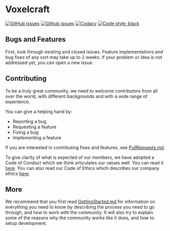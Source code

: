 <!--
-----------------------------------------------------------------------------------------
Copyright (c) 2023 Voxelcraft

For copying notice, see https://github.com/CMihai99/voxelcraft/blob/main/COPYING.
For licenses we use, see https://github.com/CMihai99/voxelcraft/tree/main/LICENSES.
-----------------------------------------------------------------------------------------
-->

# Voxelcraft

[![GitHub issues](https://img.shields.io/github/issues/CMihai99/voxelcraft)](https://github.com/CMihai99/voxelcraft/issues?q=is%3Aissue+is%3Aopen)
[![Github issues](https://img.shields.io/github/issues-closed/CMihai99/voxelcraft)](https://github.com/CMihai99/voxelcraft/issues?q=is%3Aissue+is%3Aclosed)
[![Codacy](https://img.shields.io/codacy/grade/6a5dd521dc2b40cf80cb67133ea652a4)](https://app.codacy.com/gh/CMihai99/voxelcraft/dashboard)
[![Code style: black](https://img.shields.io/badge/code%20style-black-000000.svg)](https://github.com/psf/black)

## Bugs and Features

First, look through existing and closed issues. Feature implementations and
bug fixes of any sort may take up to 2 weeks. If your problem or idea is not
addressed yet, you can open a new issue.

## Contributing

To be a truly great community, we need to welcome contributors from all over
the world, with different backgrounds and with a wide range of experience.

You can give a helping hand by:

-   Reporting a bug
-   Requesting a feature
-   Fixing a bug
-   Implementing a feature

If you are interested in contributing fixes and features, see [PullRequests.md](https://github.com/CMihai99/voxelcraft/blob/main/docs/how-to/maintaining/PullRequests.md).

To give clarity of what is expected of our members, we have adopted a Code of
Conduct which we think articulates our values well. You can read it [here](https://github.com/CMihai99/voxelcraft/blob/main/docs/CodeOfConduct.md).
You can also read our Code of Ethics which describes our company ethics [here](https://github.com/CMihai99/voxelcraft/blob/main/docs/CodeOfEthics.md).

## More

We recommend that you first read [GettingStarted.md](https://github.com/CMihai99/voxelcraft/blob/main/docs/GettingStarted.md)
for information on everything you need to know by describing the process you need
to go through, and how to work with the community. It will also try to explain some
of the reasons why the community works like it does, and how to setup development.
